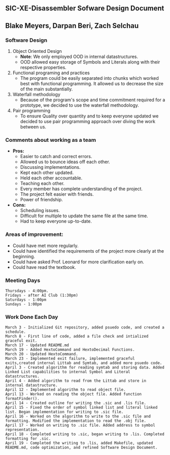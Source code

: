 <!-----------------------------------------------------------------
 Name: Blake Meyers, Darpan Beri, Zach Selchau
 Project: SIC-XE-Disassembler
 File: README.md
 Notes: A README file describing the program and detailing its files.
--------------------------------------------------------------------->

## SIC-XE-Disassembler Sofware Design Document
## Blake Meyers, Darpan Beri, Zach Selchau

### Software Design

1. Object Oriented Design
    * **Note**: We only employed OOD in internal datastructures.
    * OOD allowed easy storage of Symbols and Literals along with their respective properties.
2. Functional programing and practices
    * The program could be easily separated into chunks which worked best with functional programming. It allowed us to decrease the size of the main substantially.
3. Waterfall methodology
    * Because of the program's scope and time commitment required for a prototype, we decided to use the waterfall methodology.
4. Pair programming
    * To ensure Quality over quantity and to keep everyone updated we decided to use pair programming approach over diving the work between us.

### Comments about working as a team

* **Pros:**
    - Easier to catch and correct errors.
    - Allowed us to bounce ideas off each other.
    - Discussing implementations.
    - Kept each other updated.
    - Held each other accountable.
    - Teaching each other.
    - Every member has complete understanding of the project.
    - The project felt easier with friends.
    - Power of friendship.
* **Cons:**
    - Scheduling issues.
    - Difficult for multiple to update the same file at the same time.
    - Had to keep everyone up-to-date.

### Areas of improvement:

* Could have met more regularly.
* Could have identified the requirements of the project more clearly at the beginning.
* Could have asked Prof. Leonard for more clarification early on.
* Could have read the textbook.

### Meeting Days

    Thursdays - 4:00pm.
    Fridays - after AI Club (1:30pm)
    Saturdays - 1:00pm
    Sundays - 1:00pm

### Work Done Each Day

    March 3 - Initialized Git repository, added psuedo code, and created a schedule.
    March 8 - First line of code, added a file check and intialized graceful exit.
    March 17 - Updated README.md
    March 19 - Added HextoCommand and HextoDecimal Functions.
    March 20 - Updated HextoCommand.
    March 23 - Implemented exit failure, implemented graceful exits,created internal Littab and Symtab, and added more psuedo code.
    April 3 - Created algorithm for reading symtab and storing data. Added Linked List capabilities to internal Symbol and Literal datastructures.
    April 4 - Added algorithm to read from the Littab and store in internal datastructure.
    April 12 - Implemented algorithm to read object file.
    April 13 - Worked on reading the object file. Added function formatFinder().
    April 14 - Created outline for writing the .sic and .lis file.
    April 15 - Fixed the order of symbol linked list and literal linked list. Began implementation for writing to .sic file.
    April 16 - Worked on the algorithm to write to the .sic file and formatting. Modified the implementation to read the .obj file.
    April 17 - Worked on writing to .sic file. Added address to symbol representation.
    April 18 - Completed writing to .sic, began writing to .lis. Completed formatting for .sic.
    April 19 - Completed the writing to .lis, added Makefile, updated README.md, code optimization, and refined Software Design Document.

<!-----------------------------------------[ EOF: SoftwareDesignDocument.md ]--------------------------------->
